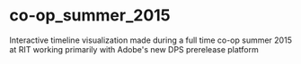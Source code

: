 # co-op_summer_2015
Interactive timeline visualization made during a full time co-op summer 2015 at RIT working primarily with Adobe's new DPS prerelease platform


